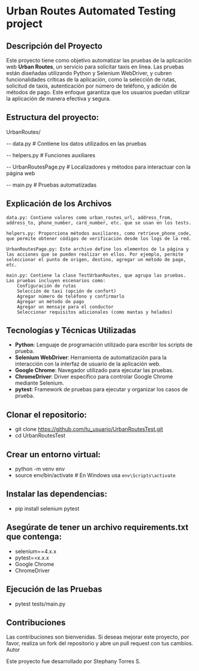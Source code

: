 # Urban Routes Automated Testing project

## Descripción del Proyecto

Este proyecto tiene como objetivo automatizar las pruebas de la aplicación web **Urban Routes**, un servicio para solicitar taxis en línea. Las pruebas están diseñadas utilizando Python y Selenium WebDriver, y cubren funcionalidades críticas de la aplicación, como la selección de rutas, solicitud de taxis, autenticación por número de teléfono, y adición de métodos de pago. Este enfoque garantiza que los usuarios puedan utilizar la aplicación de manera efectiva y segura.

## Estructura del proyecto:

UrbanRoutes/

-- data.py                # Contiene los datos utilizados en las pruebas

-- helpers.py             # Funciones auxiliares

-- UrbanRoutesPage.py      # Localizadores y métodos para interactuar con la página web

-- main.py                # Pruebas automatizadas

## Explicación de los Archivos

    data.py: Contiene valores como urban_routes_url, address_from, address_to, phone_number, card_number, etc. que se usan en los tests.

    helpers.py: Proporciona métodos auxiliares, como retrieve_phone_code, que permite obtener códigos de verificación desde los logs de la red.

    UrbanRoutesPage.py: Este archivo define los elementos de la página y las acciones que se pueden realizar en ellos. Por ejemplo, permite seleccionar el punto de origen, destino, agregar un método de pago, etc.

    main.py: Contiene la clase TestUrbanRoutes, que agrupa las pruebas. Las pruebas incluyen escenarios como:
        Configuración de rutas
        Selección de taxi (opción de confort)
        Agregar número de teléfono y confirmarlo
        Agregar un método de pago
        Agregar un mensaje para el conductor
        Seleccionar requisitos adicionales (como mantas y helados)

## Tecnologías y Técnicas Utilizadas

- **Python**: Lenguaje de programación utilizado para escribir los scripts de prueba.
- **Selenium WebDriver**: Herramienta de automatización para la interacción con la interfaz de usuario de la aplicación web.
- **Google Chrome**: Navegador utilizado para ejecutar las pruebas.
- **ChromeDriver**: Driver específico para controlar Google Chrome mediante Selenium.
- **pytest**: Framework de pruebas para ejecutar y organizar los casos de prueba.

## Clonar el repositorio:
- git clone https://github.com/tu_usuario/UrbanRoutesTest.git
- cd UrbanRoutesTest

## Crear un entorno virtual:
- python -m venv env
- source env/bin/activate  # En Windows usa `env\Scripts\activate`

## Instalar las dependencias:
- pip install selenium pytest

## Asegúrate de tener un archivo requirements.txt que contenga:
- selenium==4.x.x
- pytest==x.x.x
- Google Chrome
- ChromeDriver

## Ejecución de las Pruebas

- pytest tests/main.py

## Contribuciones

Las contribuciones son bienvenidas. Si deseas mejorar este proyecto, por favor, realiza un fork del repositorio y abre un pull request con tus cambios.
Autor

Este proyecto fue desarrollado por Stephany Torres S.
